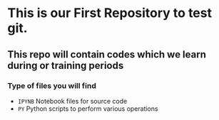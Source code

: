 # This is our First Repository to test git.
## This repo will contain codes which we learn during or training periods

### Type of files you will find

- `IPYNB` Notebook files for source code
- `PY` Python scripts to perform various operations
